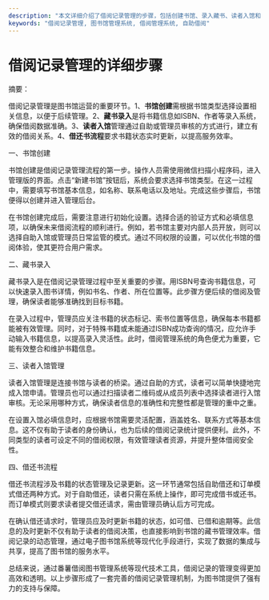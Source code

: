 ```yaml
---
description: "本文详细介绍了借阅记录管理的步骤，包括创建书馆、录入藏书、读者入馆和借还书的具体流程，适合图书馆管理员参考使用。"
keywords: "借阅记录管理, 图书馆管理系统, 借阅管理系统, 自助借阅"
---
```

# 借阅记录管理的详细步骤

摘要：

借阅记录管理是图书馆运营的重要环节。1、**书馆创建**需根据书馆类型选择设置相关信息，以便于后续管理。2、**藏书录入**是将书籍信息如ISBN、作者等录入系统，确保借阅数据准确。3、**读者入馆**管理通过自助或管理员审核的方式进行，建立有效的借阅关系。4、**借还书流程**要求书籍状态实时更新，以提高服务效率。

一、书馆创建

书馆创建是借阅记录管理流程的第一步。操作人员需使用微信扫描小程序码，进入管理版的界面。点击“新建书馆”按钮后，系统会要求选择书馆类型。在这一过程中，需要填写书馆基本信息，如名称、联系电话以及地址。完成这些步骤后，书馆便得以创建并进入管理后台。

在书馆创建完成后，需要注意进行初始化设置。选择合适的验证方式和必填信息项，以确保未来借阅流程的顺利进行。例如，若书馆主要对内部人员开放，则可以选择自助入馆或管理员日常监管的模式。通过不同权限的设置，可以优化书馆的借阅体验，使其更符合用户需求。

二、藏书录入

藏书录入是在借阅记录管理过程中至关重要的步骤。用ISBN号查询书籍信息，可以快速录入图书详情，例如书名、作者、所在位置等。此步骤方便后续的借阅及管理，确保读者能够准确找到目标书籍。

在录入过程中，管理员应关注书籍的状态标记、索书位置等信息，确保每本书籍都能被有效管理。同时，对于特殊书籍或未能通过ISBN成功查询的情况，应允许手动输入书籍信息，以提高录入灵活性。此时，借阅管理系统的角色便尤为重要，它能有效整合和维护书籍信息。

三、读者入馆管理

读者入馆管理是连接书馆与读者的桥梁。通过自助的方式，读者可以简单快捷地完成入馆申请。管理员也可以通过扫描读者二维码或从成员列表中选择读者进行入馆审核。无论采用哪种方式，确保读者信息的准确性和完整性都是管理的重中之重。

在设置入馆必填信息时，应根据书馆需要灵活配置，涵盖姓名、联系方式等基本信息。这不仅有助于读者的身份确认，也为后续的借阅记录统计提供便利。此外，不同类型的读者可设定不同的借阅权限，有效管理读者资源，并提升整体借阅安全性。

四、借还书流程

借还书流程涉及书籍的状态管理及记录更新。这一环节通常包括自助借还和订单模式借还两种方式。对于自助借还，读者只需在系统上操作，即可完成借书或还书。而订单模式则要求读者提交借还请求，需由管理员确认后方可完成。

在确认借还请求时，管理员应及时更新书籍的状态，如可借、已借和逾期等。此信息的及时更新不仅有助于读者的借阅决策，也直接影响到书馆的藏书管理效率。借阅记录的动态管理，通过电子图书馆系统等现代化手段进行，实现了数据的集成与共享，提高了图书馆的服务水平。

总结来说，通过番薯借阅图书管理系统等现代技术工具，借阅记录的管理变得更加高效和透明。以上步骤形成了一套完善的借阅记录管理机制，为图书馆提供了强有力的支持与保障。
